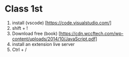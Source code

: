 # Class 1st

1. install (vscode) [https://code.visualstudio.com/]
2. shift + !
3. Download free (book) [https://cdn.wccftech.com/wp-content/uploads/2014/10/JavaScript.pdf]
4. install an extension live server
5. Ctrl + /